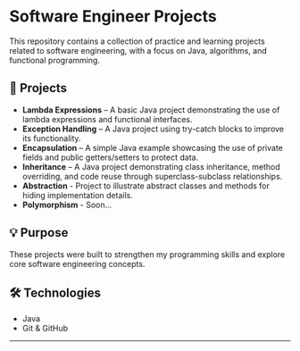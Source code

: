 # Software Engineer Projects

This repository contains a collection of practice and learning projects related to software engineering, with a focus on Java, algorithms, and functional programming.

## 📁 Projects

- **Lambda Expressions** – A basic Java project demonstrating the use of lambda expressions and functional interfaces.
- **Exception Handling** – A Java project using try-catch blocks to improve its functionality.
- **Encapsulation** – A simple Java example showcasing the use of private fields and public getters/setters to protect data.
- **Inheritance** – A Java project demonstrating class inheritance, method overriding, and code reuse through superclass-subclass relationships.
- **Abstraction** - Project to illustrate abstract classes and methods for hiding implementation details.
- **Polymorphism** - Soon...

## 💡 Purpose

These projects were built to strengthen my programming skills and explore core software engineering concepts.

## 🛠️ Technologies

- Java
- Git & GitHub

---
